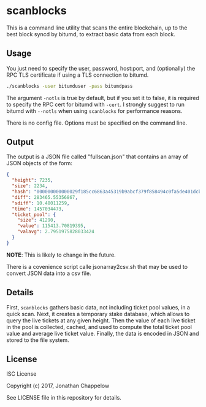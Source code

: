 # scanblocks

This is a command line utility that scans the entire blockchain, up to the best
block syncd by bitumd, to extract basic data from each block.

## Usage

You just need to specify the user, password, host:port, and (optionally) the RPC
TLS certificate if using a TLS connection to bitumd.

```sh
./scanblocks -user bitumduser -pass bitumdpass
```

The argument `-notls` is true by default, but if you set it to false, it is
required to specify the RPC cert for bitumd with `-cert`.  I strongly suggest to
run bitumd with `--notls` when using `scanblocks` for performance reasons.

There is no config file. Options must be specified on the command line.

## Output

The output is a JSON file called "fullscan.json" that contains an array of JSON
objects of the form:

```json
{
  "height": 7235,
  "size": 2234,
  "hash": "000000000000029f185cc6863a45319b9abcf379f858494c0fa5de401dcba3c0",
  "diff": 283465.55356867,
  "sdiff": 10.48011259,
  "time": 1457034473,
  "ticket_pool": {
    "size": 41290,
    "value": 115413.70819395,
    "valavg": 2.7951975828033424
  }
}
```

**NOTE**: This is likely to change in the future.

There is a covenience script calle jsonarray2csv.sh that may be used to convert
JSON data into a csv file.

## Details

First, `scanblocks` gathers basic data, not including ticket pool values, in a
quick scan. Next, it creates a temporary stake database, which allows to query
the live tickets at any given height. Then the value of each live ticket in the
pool is collected, cached, and used to compute the total ticket pool value and
average live ticket value.  Finally, the data is encoded in JSON and stored to
the file system.

## License

ISC License

Copyright (c) 2017, Jonathan Chappelow

See LICENSE file in this repository for details.
